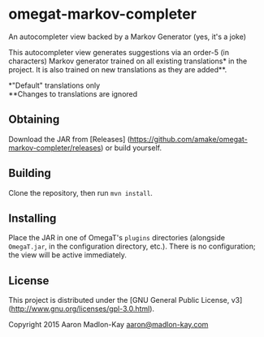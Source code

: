 # omegat-markov-completer
An autocompleter view backed by a Markov Generator (yes, it's a joke)

This autocompleter view generates suggestions via an order-5 (in characters)
Markov generator trained on all existing translations* in the project. It is
also trained on new translations as they are added**.

\*"Default" translations only  
\*\*Changes to translations are ignored

## Obtaining
Download the JAR from [Releases]
(https://github.com/amake/omegat-markov-completer/releases) or build yourself.

## Building
Clone the repository, then run `mvn install`.

## Installing
Place the JAR in one of OmegaT's `plugins` directories (alongside `OmegaT.jar`,
in the configuration directory, etc.). There is no configuration; the view will
be active immediately.

## License
This project is distributed under the [GNU General Public License, v3]
(http://www.gnu.org/licenses/gpl-3.0.html).


Copyright 2015 Aaron Madlon-Kay <aaron@madlon-kay.com>
